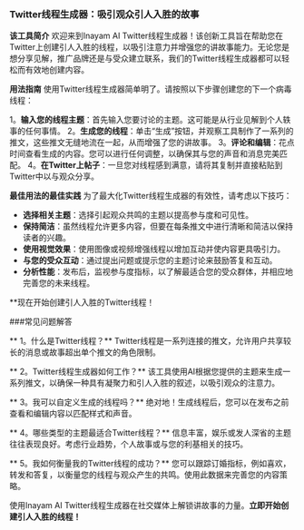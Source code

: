 ### Twitter线程生成器：吸引观众引人入胜的故事

**该工具简介**
欢迎来到Inayam AI Twitter线程生成器！该创新工具旨在帮助您在Twitter上创建引人入胜的线程，以吸引注意力并增强您的讲故事能力。无论您是想分享见解，推广品牌还是与受众建立联系，我们的Twitter线程生成器都可以轻松而有效地创建内容。

**用法指南**
使用Twitter线程生成器简单明了。请按照以下步骤创建您的下一个病毒线程：

1。**输入您的线程主题**：首先输入您要讨论的主题。这可能是从行业见解到个人轶事的任何事情。
2。**生成您的线程**：单击“生成”按钮，并观察工具制作了一系列的推文，这些推文无缝地流在一起，从而增强了您的讲故事。
3。**评论和编辑**：花点时间查看生成的内容。您可以进行任何调整，以确保其与您的声音和消息完美匹配。
4。**在Twitter上帖子**：一旦您对线程感到满意，请将其复制并直接粘贴到Twitter中以与观众分享。

**最佳用法的最佳实践**
为了最大化Twitter线程生成器的有效性，请考虑以下技巧：

-  **选择相关主题**：选择引起观众共鸣的主题以提高参与度和可见性。
-  **保持简洁**：虽然线程允许更多内容，但要在每条推文中进行清晰和简洁以保持读者的兴趣。
-  **使用视觉效果**：使用图像或视频增强线程以增加互动并使内容更具吸引力。
-  **与您的受众互动**：通过提出问题或提示您的主题讨论来鼓励答复和互动。
-  **分析性能**：发布后，监视参与度指标，以了解最适合您的受众群体，并相应地完善您的未来线程。

**现在开始创建引人入胜的Twitter线程！

###常见问题解答

** 1。什么是Twitter线程？**
Twitter线程是一系列连接的推文，允许用户共享较长的消息或故事超出单个推文的角色限制。

** 2。Twitter线程生成器如何工作？**
该工具使用AI根据您提供的主题来生成一系列推文，以确保一种具有凝聚力和引人入胜的叙述，以吸引观众的注意力。

** 3。我可以自定义生成的线程吗？**
绝对地！生成线程后，您可以在发布之前查看和编辑内容以匹配样式和声音。

** 4。哪些类型的主题最适合Twitter线程？**
信息丰富，娱乐或发人深省的主题往往表现良好。考虑行业趋势，个人故事或与您的利基相关的技巧。

** 5。我如何衡量我的Twitter线程的成功？**
您可以跟踪订婚指标，例如喜欢，转发和答复，以衡量您的线程与观众产生的共鸣。使用此数据来完善您的内容策略。

使用Inayam AI Twitter线程生成器在社交媒体上解锁讲故事的力量。**立即开始创建引人入胜的线程！**
